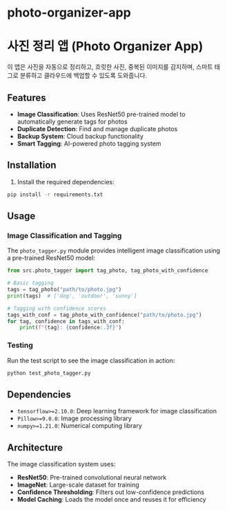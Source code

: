 # photo-organizer-app
# 사진 정리 앱 (Photo Organizer App)

이 앱은 사진을 자동으로 정리하고, 흐릿한 사진, 중복된 이미지를 감지하며, 스마트 태그로 분류하고 클라우드에 백업할 수 있도록 도와줍니다.

## Features

- **Image Classification**: Uses ResNet50 pre-trained model to automatically generate tags for photos
- **Duplicate Detection**: Find and manage duplicate photos
- **Backup System**: Cloud backup functionality
- **Smart Tagging**: AI-powered photo tagging system

## Installation

1. Install the required dependencies:
```bash
pip install -r requirements.txt
```

## Usage

### Image Classification and Tagging

The `photo_tagger.py` module provides intelligent image classification using a pre-trained ResNet50 model:

```python
from src.photo_tagger import tag_photo, tag_photo_with_confidence

# Basic tagging
tags = tag_photo("path/to/photo.jpg")
print(tags)  # ['dog', 'outdoor', 'sunny']

# Tagging with confidence scores
tags_with_conf = tag_photo_with_confidence("path/to/photo.jpg")
for tag, confidence in tags_with_conf:
    print(f"{tag}: {confidence:.3f}")
```

### Testing

Run the test script to see the image classification in action:

```bash
python test_photo_tagger.py
```

## Dependencies

- `tensorflow>=2.10.0`: Deep learning framework for image classification
- `Pillow>=9.0.0`: Image processing library
- `numpy>=1.21.0`: Numerical computing library

## Architecture

The image classification system uses:
- **ResNet50**: Pre-trained convolutional neural network
- **ImageNet**: Large-scale dataset for training
- **Confidence Thresholding**: Filters out low-confidence predictions
- **Model Caching**: Loads the model once and reuses it for efficiency
